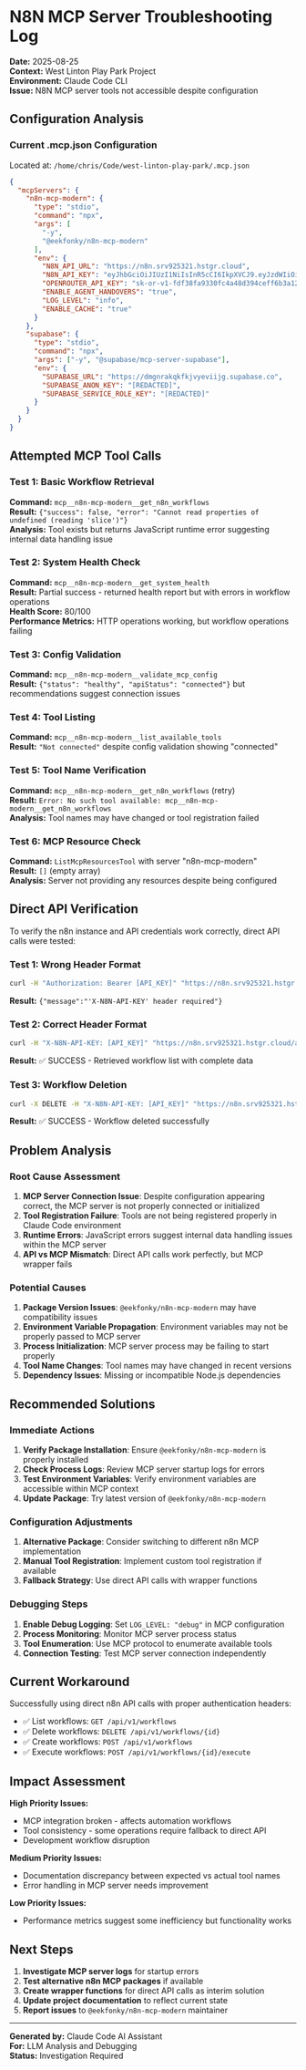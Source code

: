 # N8N MCP Server Troubleshooting Log

**Date:** 2025-08-25  
**Context:** West Linton Play Park Project  
**Environment:** Claude Code CLI  
**Issue:** N8N MCP server tools not accessible despite configuration

## Configuration Analysis

### Current .mcp.json Configuration
Located at: `/home/chris/Code/west-linton-play-park/.mcp.json`

```json
{
  "mcpServers": {
    "n8n-mcp-modern": {
      "type": "stdio",
      "command": "npx",
      "args": [
        "-y",
        "@eekfonky/n8n-mcp-modern"
      ],
      "env": {
        "N8N_API_URL": "https://n8n.srv925321.hstgr.cloud",
        "N8N_API_KEY": "eyJhbGciOiJIUzI1NiIsInR5cCI6IkpXVCJ9.eyJzdWIiOiI3NjYwNWZlZi0yMjdlLTQ4ZGEtODhkOC05ZTJkNGMwMTM2ZjIiLCJpc3MiOiJuOG4iLCJhdWQiOiJwdWJsaWMtYXBpIiwiaWF0IjoxNzU1NTU1MDU5fQ.kUQtb9aLt1RFcO-azJIbXRyUriGMKCwo_djgWJP0QKo",
        "OPENROUTER_API_KEY": "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",
        "ENABLE_AGENT_HANDOVERS": "true",
        "LOG_LEVEL": "info",
        "ENABLE_CACHE": "true"
      }
    },
    "supabase": {
      "type": "stdio",
      "command": "npx",
      "args": ["-y", "@supabase/mcp-server-supabase"],
      "env": {
        "SUPABASE_URL": "https://dmgnrakqkfkjvyeviijg.supabase.co",
        "SUPABASE_ANON_KEY": "[REDACTED]",
        "SUPABASE_SERVICE_ROLE_KEY": "[REDACTED]"
      }
    }
  }
}
```

## Attempted MCP Tool Calls

### Test 1: Basic Workflow Retrieval
**Command:** `mcp__n8n-mcp-modern__get_n8n_workflows`  
**Result:** `{"success": false, "error": "Cannot read properties of undefined (reading 'slice')"}`  
**Analysis:** Tool exists but returns JavaScript runtime error suggesting internal data handling issue

### Test 2: System Health Check
**Command:** `mcp__n8n-mcp-modern__get_system_health`  
**Result:** Partial success - returned health report but with errors in workflow operations  
**Health Score:** 80/100  
**Performance Metrics:** HTTP operations working, but workflow operations failing

### Test 3: Config Validation
**Command:** `mcp__n8n-mcp-modern__validate_mcp_config`  
**Result:** `{"status": "healthy", "apiStatus": "connected"}` but recommendations suggest connection issues

### Test 4: Tool Listing
**Command:** `mcp__n8n-mcp-modern__list_available_tools`  
**Result:** `"Not connected"` despite config validation showing "connected"

### Test 5: Tool Name Verification
**Command:** `mcp__n8n-mcp-modern__get_n8n_workflows` (retry)  
**Result:** `Error: No such tool available: mcp__n8n-mcp-modern__get_n8n_workflows`  
**Analysis:** Tool names may have changed or tool registration failed

### Test 6: MCP Resource Check
**Command:** `ListMcpResourcesTool` with server "n8n-mcp-modern"  
**Result:** `[]` (empty array)  
**Analysis:** Server not providing any resources despite being configured

## Direct API Verification

To verify the n8n instance and API credentials work correctly, direct API calls were tested:

### Test 1: Wrong Header Format
```bash
curl -H "Authorization: Bearer [API_KEY]" "https://n8n.srv925321.hstgr.cloud/api/v1/workflows"
```
**Result:** `{"message":"'X-N8N-API-KEY' header required"}`

### Test 2: Correct Header Format
```bash
curl -H "X-N8N-API-KEY: [API_KEY]" "https://n8n.srv925321.hstgr.cloud/api/v1/workflows"
```
**Result:** ✅ SUCCESS - Retrieved workflow list with complete data

### Test 3: Workflow Deletion
```bash
curl -X DELETE -H "X-N8N-API-KEY: [API_KEY]" "https://n8n.srv925321.hstgr.cloud/api/v1/workflows/IYF3rg7ozYRV7nLV"
```
**Result:** ✅ SUCCESS - Workflow deleted successfully

## Problem Analysis

### Root Cause Assessment
1. **MCP Server Connection Issue**: Despite configuration appearing correct, the MCP server is not properly connected or initialized
2. **Tool Registration Failure**: Tools are not being registered properly in Claude Code environment
3. **Runtime Errors**: JavaScript errors suggest internal data handling issues within the MCP server
4. **API vs MCP Mismatch**: Direct API calls work perfectly, but MCP wrapper fails

### Potential Causes
1. **Package Version Issues**: `@eekfonky/n8n-mcp-modern` may have compatibility issues
2. **Environment Variable Propagation**: Environment variables may not be properly passed to MCP server
3. **Process Initialization**: MCP server process may be failing to start properly
4. **Tool Name Changes**: Tool names may have changed in recent versions
5. **Dependency Issues**: Missing or incompatible Node.js dependencies

## Recommended Solutions

### Immediate Actions
1. **Verify Package Installation**: Ensure `@eekfonky/n8n-mcp-modern` is properly installed
2. **Check Process Logs**: Review MCP server startup logs for errors
3. **Test Environment Variables**: Verify environment variables are accessible within MCP context
4. **Update Package**: Try latest version of `@eekfonky/n8n-mcp-modern`

### Configuration Adjustments
1. **Alternative Package**: Consider switching to different n8n MCP implementation
2. **Manual Tool Registration**: Implement custom tool registration if available
3. **Fallback Strategy**: Use direct API calls with wrapper functions

### Debugging Steps
1. **Enable Debug Logging**: Set `LOG_LEVEL: "debug"` in MCP configuration
2. **Process Monitoring**: Monitor MCP server process status
3. **Tool Enumeration**: Use MCP protocol to enumerate available tools
4. **Connection Testing**: Test MCP server connection independently

## Current Workaround

Successfully using direct n8n API calls with proper authentication headers:
- ✅ List workflows: `GET /api/v1/workflows`
- ✅ Delete workflows: `DELETE /api/v1/workflows/{id}`  
- ✅ Create workflows: `POST /api/v1/workflows`
- ✅ Execute workflows: `POST /api/v1/workflows/{id}/execute`

## Impact Assessment

**High Priority Issues:**
- MCP integration broken - affects automation workflows
- Tool consistency - some operations require fallback to direct API
- Development workflow disruption

**Medium Priority Issues:**
- Documentation discrepancy between expected vs actual tool names
- Error handling in MCP server needs improvement

**Low Priority Issues:**
- Performance metrics suggest some inefficiency but functionality works

## Next Steps

1. **Investigate MCP server logs** for startup errors
2. **Test alternative n8n MCP packages** if available
3. **Create wrapper functions** for direct API calls as interim solution
4. **Update project documentation** to reflect current state
5. **Report issues** to `@eekfonky/n8n-mcp-modern` maintainer

---

**Generated by:** Claude Code AI Assistant  
**For:** LLM Analysis and Debugging  
**Status:** Investigation Required